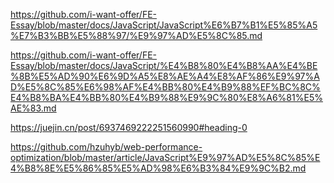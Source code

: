 https://github.com/i-want-offer/FE-Essay/blob/master/docs/JavaScript/JavaScript%E6%B7%B1%E5%85%A5%E7%B3%BB%E5%88%97/%E9%97%AD%E5%8C%85.md

https://github.com/i-want-offer/FE-Essay/blob/master/docs/JavaScript/%E4%B8%80%E4%B8%AA%E4%BE%8B%E5%AD%90%E6%9D%A5%E8%AE%A4%E8%AF%86%E9%97%AD%E5%8C%85%E6%98%AF%E4%BB%80%E4%B9%88%EF%BC%8C%E4%B8%BA%E4%BB%80%E4%B9%88%E9%9C%80%E8%A6%81%E5%AE%83.md

https://juejin.cn/post/6937469222251560990#heading-0

https://github.com/hzuhyb/web-performance-optimization/blob/master/article/JavaScript%E9%97%AD%E5%8C%85%E4%B8%8E%E5%86%85%E5%AD%98%E6%B3%84%E9%9C%B2.md
